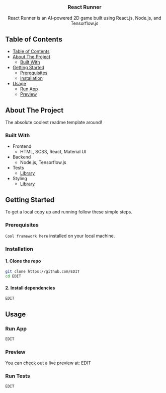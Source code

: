 <!--
Welcome to this README template!

To help you navigate, in any section you want to edit, I've put a comment written EDIT.

Have fun!
-->

<p align="center">
  <h3 align="center">React Runner</h3> <!-- EDIT -->
  <p align="center">
    React Runner is an AI-powered 2D game built using React.js, Node.js, and Tensorflow.js<!-- EDIT -->
  </p>
  <!-- EDIT: Head over to https://shields.io/ to generate some beautiful shields! -->
</p>

<!-- EDIT: TABLE OF CONTENTS -->

## Table of Contents

- [Table of Contents](#table-of-contents)
- [About The Project](#about-the-project)
  - [Built With](#built-with)
- [Getting Started](#getting-started)
  - [Prerequisites](#prerequisites)
  - [Installation](#installation)
- [Usage](#usage)
  - [Run App](#run-app)
  - [Preview](#preview)

<!-- EDIT: ABOUT THE PROJECT -->

## About The Project

The absolute coolest readme template around! <!-- EDIT -->

### Built With

<!-- EDIT -->
- Frontend
  - HTML, SCSS, React, Material UI
- Backend
  - Node.js, Tensorflow.js
- Tests
  - [Library](https://github.com/TGlide/README-TEMPLATE/)
- Styling
  - [Library](https://github.com/TGlide/README-TEMPLATE/)

## Getting Started

<!-- EDIT -->
To get a local copy up and running follow these simple steps.

### Prerequisites

<!-- EDIT -->
`Cool framework here` installed on your local machine.

### Installation

#### 1. Clone the repo

```sh
git clone https://github.com/EDIT
cd EDIT
```

#### 2. Install dependencies

```sh
EDIT
```

## Usage

### Run App

```sh
EDIT
```

### Preview

You can check out a live preview at: EDIT

### Run Tests

```sh
EDIT
```


